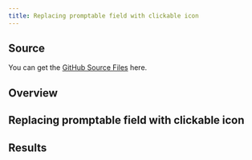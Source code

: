 ```yaml
---
title: Replacing promptable field with clickable icon
---
```


## Source

You can get the [GitHub Source Files](https://github.com/asnaqsys-examples/sunfarm-encore) here.

## Overview

## Replacing promptable field with clickable icon

## Results

